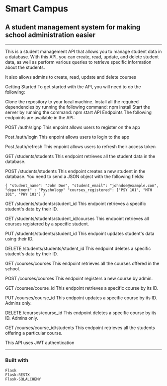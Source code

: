 # Smart Campus
## A student management system for making school administration easier
---

This is a student management API that allows you to manage student data in a database. With this API, you can create, read, update, and delete student data, as well as perform various queries to retrieve specific information about the students.

It also allows admins to create, read, update and delete courses


Getting Started
To get started with the API, you will need to do the following:

Clone the repository to your local machine.
Install all the required dependencies by running the following command: npm install
Start the server by running the command: npm start
API Endpoints
The following endpoints are available in the API:

POST /auth/signp
This enpoint allows users to register on the app

Post /auth/login
This enpoint allows users to login to the app

Post /auth/refresh
This enpoint allows users to refresh their access token

GET /students/students
This endpoint retrieves all the student data in the database.



POST /students/students
This endpoint creates a new student in the database. You need to send a JSON object with the following fields:

`
{
    "student_name": "John Doe",
    "student_email": "johndoe@example.com",
    "department" : "Psychology"
    "courses_registered": ["PSY 101", "MTH 101", "PHY 101"]
}
`

GET /students/students/student_id
This endpoint retrieves a specific student's data by their ID.

GET /students/students/student_id/courses
This endpoint retrieves all courses registered by a specific student.


PUT /students/students/student_id
This endpoint updates student's data using their ID.

DELETE /students/students/student_id
This endpoint deletes a specific student's data by their ID.



GET /courses/courses
This endpoint retrieves all the courses offered in the school.

POST /courses/courses
This endpoint registers a new course by admin.


GET /courses/course_id
This endpoint retrieves a specific course by its ID.


PUT /courses/course_id
This endpoint updates a specific course by its ID. Admins only.

DELETE /courses/course_id
This endpoint deletes a specific course by its ID. Admins only.


GET /courses/course_id/students
This endpoint retrieves all the students offering a particular course.

This API uses JWT authentication

---

### Built with
    Flask
    Flask-RESTX
    Flask-SQLALCHEMY





